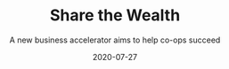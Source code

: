 ---
title: Share the Wealth
image: https://www.brownalumnimagazine.com/sites/default/files/styles/1400_wide/public/2020-06/BtG_Brown_Lights_lead_0.jpg?itok=5zbWNZcd
subtitle: A new business accelerator aims to help co-ops succeed
link: https://www.brownalumnimagazine.com/articles/2020-06-04/share-the-wealth
date: 2020-07-27
---
